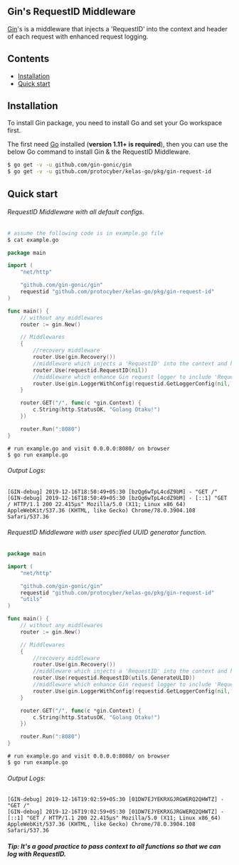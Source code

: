 ## Gin's RequestID Middleware

[Gin](https://github.com/gin-gonic/gin)'s is a middleware that injects a 'RequestID' into the context and header of each request with enhanced request logging.

## Contents

- [Installation](#installation)
- [Quick start](#quick-start)

## Installation

To install Gin package, you need to install Go and set your Go workspace first.

The first need [Go](https://golang.org/) installed (**version 1.11+ is required**), then you can use the below Go command to install Gin & the RequestID Middleware.

```sh
$ go get -v -u github.com/gin-gonic/gin
$ go get -v -u github.com/protocyber/kelas-go/pkg/gin-request-id
```

## Quick start

###### RequestID Middleware with all default configs.

```sh
# assume the following code is in example.go file
$ cat example.go
```

```go
package main

import (
	"net/http"

	"github.com/gin-gonic/gin"
	requestid "github.com/protocyber/kelas-go/pkg/gin-request-id"
)

func main() {
	// without any middlewares
	router := gin.New()

	// Middlewares
	{
		//recovery middleware
		router.Use(gin.Recovery())
		//middleware which injects a 'RequestID' into the context and header of each request.
		router.Use(requestid.RequestID(nil))
		//middleware which enhance Gin request logger to include 'RequestID'
		router.Use(gin.LoggerWithConfig(requestid.GetLoggerConfig(nil, nil, nil)))
	}

	router.GET("/", func(c *gin.Context) {
		c.String(http.StatusOK, "Golang Otaku!")
	})

	router.Run(":8080")
}

```
```
# run example.go and visit 0.0.0.0:8080/ on browser
$ go run example.go
```

###### Output Logs:
```
[GIN-debug] 2019-12-16T18:50:49+05:30 [bzQg6wTpL4cdZ9bM] - "GET /"
[GIN-debug] 2019-12-16T18:50:49+05:30 [bzQg6wTpL4cdZ9bM] - [::1] "GET / HTTP/1.1 200 22.415µs" Mozilla/5.0 (X11; Linux x86_64) AppleWebKit/537.36 (KHTML, like Gecko) Chrome/78.0.3904.108 Safari/537.36
```
###### RequestID Middleware with user specified UUID generator function.
```go
package main

import (
	"net/http"

	"github.com/gin-gonic/gin"
	requestid "github.com/protocyber/kelas-go/pkg/gin-request-id"
	"utils"
)

func main() {
	// without any middlewares
	router := gin.New()

	// Middlewares
	{
		//recovery middleware
		router.Use(gin.Recovery())
		//middleware which injects a 'RequestID' into the context and header of each request.
		router.Use(requestid.RequestID(utils.GenerateULID))
		//middleware which enhance Gin request logger to include 'RequestID'
		router.Use(gin.LoggerWithConfig(requestid.GetLoggerConfig(nil, nil, nil)))
	}

	router.GET("/", func(c *gin.Context) {
		c.String(http.StatusOK, "Golang Otaku!")
	})

	router.Run(":8080")
}
```
```
# run example.go and visit 0.0.0.0:8080/ on browser
$ go run example.go
```
###### Output Logs:
```
[GIN-debug] 2019-12-16T19:02:59+05:30 [01DW7EJYEKRXGJRGWERQ2QHWTZ] - "GET /"
[GIN-debug] 2019-12-16T19:02:59+05:30 [01DW7EJYEKRXGJRGWERQ2QHWTZ] - [::1] "GET / HTTP/1.1 200 22.415µs" Mozilla/5.0 (X11; Linux x86_64) AppleWebKit/537.36 (KHTML, like Gecko) Chrome/78.0.3904.108 Safari/537.36

```

##### Tip: It's a good practice to pass context to all functions so that we can log with RequestID.
